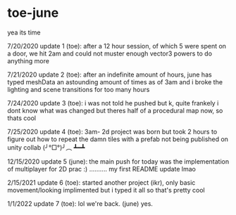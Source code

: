 # toe-june
 
yea its time

7/20/2020 update 1 (toe): after a 12 hour session, of which 5 were spent on a door, we hit 2am and could not muster enough vector3 powers to do anything more

7/21/2020 update 2 (toe): after an indefinite amount of hours, june has typed meshData an astounding amount of times as of 3am and i broke the lighting and scene transitions for too many hours

7/24/2020 update 3 (toe): i was not told he pushed but k, quite frankely i dont know what was changed but theres half of a procedural map now, so thats cool

7/25/2020 update 4 (toe): 3am- 2d project was born but took 2 hours to figure out how to repeat the damn tiles with a prefab not being published on unity collab (╯°□°)╯︵ ┻━┻

12/15/2020 update 5 (june): the main push for today was the implementation of multiplayer for 2D prac :) .......... my first README update lmao

2/15/2021 update 6 (toe): started another project (ikr), only basic movement/looking implimented but i typed it all so that's pretty cool

1/1/2022 update 7 (toe): lol we're back. (june) yes.
